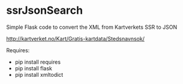 ssrJsonSearch
=============

Simple Flask code to convert the XML from Kartverkets SSR to JSON

http://kartverket.no/Kart/Gratis-kartdata/Stedsnavnsok/

Requires:
- pip install requires
- pip install flask
- pip install xmltodict
